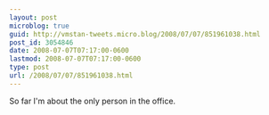 ```yaml
---
layout: post
microblog: true
guid: http://vmstan-tweets.micro.blog/2008/07/07/851961038.html
post_id: 3054846
date: 2008-07-07T07:17:00-0600
lastmod: 2008-07-07T07:17:00-0600
type: post
url: /2008/07/07/851961038.html
---
```

So far I'm about the only person in the office.
